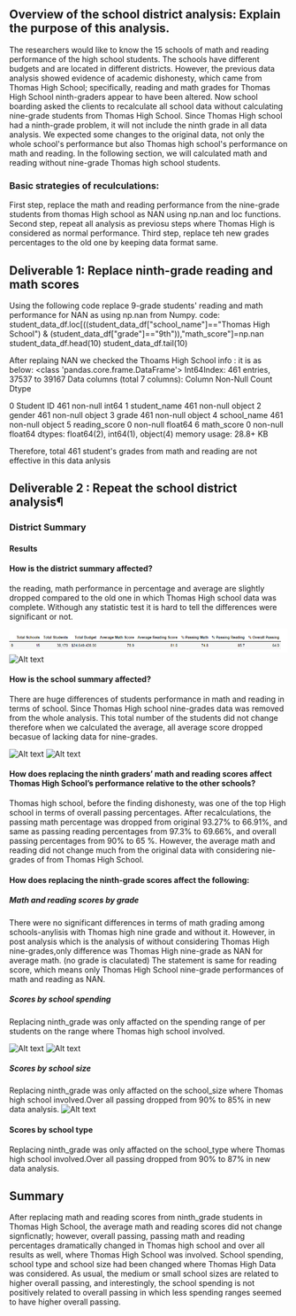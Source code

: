 ## Overview of the school district analysis: Explain the purpose of this analysis.

The researchers would like to know the  15 schools of math and reading performance of the high school students. The schools have different budgets and are located in different districts. 
However, the previous data analysis showed evidence of academic dishonesty, which came from Thomas High School; specifically, reading and math grades for Thomas High School ninth-graders appear to have been altered. 
Now school boarding asked the clients to recalculate all school data without calculating nine-grade students from Thomas High School. Since Thomas High school had a ninth-grade problem, it will not include the ninth grade in all data analysis. 
We expected some changes to the original data, not only the whole school's performance but also Thomas high school's performance on math and reading. In the following section, we will calculated math and reading without nine-grade Thomas high school students.

### Basic strategies of reculculations:

First step, replace the math and reading performance from the nine-grade students from thomas High school as NAN using np.nan and loc functions.
Second step, repeat all analysis as previosu steps where Thomas High is considered as normal performance.
Third step, replace teh new grades percentages to the old one by keeping data format same.

## Deliverable 1: Replace ninth-grade reading and math scores

Using the following code replace 9-grade students' reading and math performance for NAN as using np.nan from Numpy.
code: student_data_df.loc[((student_data_df["school_name"]=="Thomas High School") & (student_data_df["grade"]=="9th")),"math_score"]=np.nan
student_data_df.head(10)
student_data_df.tail(10)


After replaing NAN we checked the Thoams High School info : it is as below: <class 'pandas.core.frame.DataFrame'> Int64Index: 461 entries, 37537 to 39167 Data columns (total 7 columns): Column Non-Null Count Dtype

0 Student ID 461 non-null int64
1 student_name 461 non-null object 2 gender 461 non-null object 3 grade 461 non-null object 4 school_name 461 non-null object 5 reading_score 0 non-null float64 6 math_score 0 non-null float64 dtypes: float64(2), int64(1), object(4) memory usage: 28.8+ KB

Therefore, total 461 student's grades from math and reading are not effective in this data anlysis

## Deliverable 2 : Repeat the school district analysis¶

### District Summary

#### Results

#### How is the district summary affected?

the reading, math performance in percentage and average are slightly dropped compared to the old one in which Thomas High school data was complete. Withough any statistic test it is hard to tell the differences were significant or not.

![Alt text](/Resources/new_district_summary_df.png) 
![Alt text](ols_district_summary_df.png)

#### How is the school summary affected?

There are huge differences of students performance in math and reading in terms of school. Since Thomas High school nine-grades data was removed from the whole analysis. This total number of the students did not change therefore when we calculated the average, all average score dropped becasue of lacking data for nine-grades.

![Alt text](new_per_school_summary.png)
![Alt text](old_per_school_summary.png)

#### How does replacing the ninth graders’ math and reading scores affect Thomas High School’s performance relative to the other schools?

Thomas high school, before the finding dishonesty, was one of the top High school in terms of overall passing percentages. After recalculations,  the passing math percentage  was dropped from original 93.27% to 66.91%, and same as passing reading percentages from 97.3% to 69.66%, and overall passing percentages from 90% to 65 %. However, the average math and reading did not change much from the original data with considering nie-grades of from Thomas High School. 


#### How does replacing the ninth-grade scores affect the following:


##### Math and reading scores by grade


There were no significant differences in terms of math grading among schools-anylisis with Thomas high nine grade and without it. However, in post analysis which is the analysis of without considering Thomas High nine-grades,only difference was Thomas High nine-grade as NAN for average math. (no grade is claculated) The statement is same for reading score, which means only Thomas High School nine-grade performances of math and reading as NAN.


##### Scores by school spending

Replacing ninth_grade was only affacted on the spending range of per students on the range where Thomas high school involved.

![Alt text](old_spending_summary.png)
![Alt text](new_spending_rage.png)

##### Scores by school size

Replacing ninth_grade was only affacted on the school_size where Thomas high school involved.Over all passing dropped from 90% to 85% in new data analysis.
![Alt text](new_school_size.png)

#### Scores by school type

Replacing ninth_grade was only affacted on the school_type where Thomas high school involved.Over all passing dropped from 90% to 87% in new data analysis.

## Summary

After replacing math and reading scores from ninth_grade students in Thomas High School, the average math and reading scores did not change signficnatly; however, overall passing, passing  math and reading percentages dramatically changed in Thomas high school and over all results as well, where Thomas High School was involved. School spending, school type and school size had been changed where Thomas High Data was considered. As usual, the medium or small school sizes are related to higher overall passing, and interestingly, the school spending  is not positively related to overall passing in which less spending ranges seemed to have higher overall passing. 


```python

```
